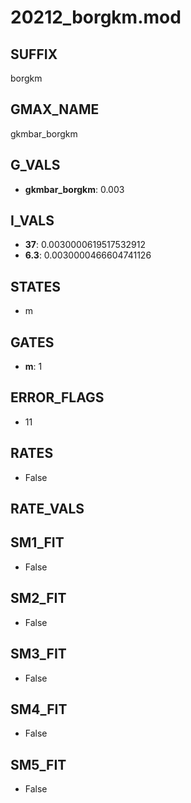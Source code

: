 # 20212_borgkm.mod

## SUFFIX

borgkm

## GMAX_NAME

gkmbar_borgkm

## G_VALS

- **gkmbar_borgkm**: 0.003

## I_VALS

- **37**: 0.0030000619517532912
- **6.3**: 0.0030000466604741126

## STATES

- m

## GATES

- **m**: 1

## ERROR_FLAGS

- 11

## RATES

- False

## RATE_VALS


## SM1_FIT

- False

## SM2_FIT

- False

## SM3_FIT

- False

## SM4_FIT

- False

## SM5_FIT

- False

